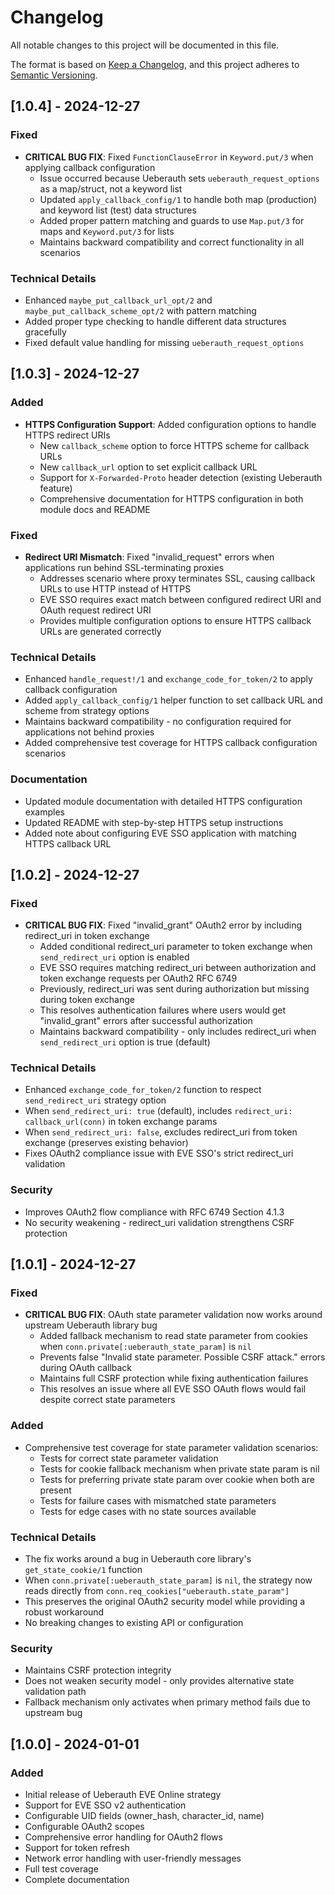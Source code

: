 # Changelog

All notable changes to this project will be documented in this file.

The format is based on [Keep a Changelog](https://keepachangelog.com/en/1.0.0/),
and this project adheres to [Semantic Versioning](https://semver.org/spec/v2.0.0.html).

## [1.0.4] - 2024-12-27

### Fixed
- **CRITICAL BUG FIX**: Fixed `FunctionClauseError` in `Keyword.put/3` when applying callback configuration
  - Issue occurred because Ueberauth sets `ueberauth_request_options` as a map/struct, not a keyword list
  - Updated `apply_callback_config/1` to handle both map (production) and keyword list (test) data structures
  - Added proper pattern matching and guards to use `Map.put/3` for maps and `Keyword.put/3` for lists
  - Maintains backward compatibility and correct functionality in all scenarios

### Technical Details
- Enhanced `maybe_put_callback_url_opt/2` and `maybe_put_callback_scheme_opt/2` with pattern matching
- Added proper type checking to handle different data structures gracefully
- Fixed default value handling for missing `ueberauth_request_options`

## [1.0.3] - 2024-12-27

### Added
- **HTTPS Configuration Support**: Added configuration options to handle HTTPS redirect URIs
  - New `callback_scheme` option to force HTTPS scheme for callback URLs
  - New `callback_url` option to set explicit callback URL
  - Support for `X-Forwarded-Proto` header detection (existing Ueberauth feature)
  - Comprehensive documentation for HTTPS configuration in both module docs and README

### Fixed
- **Redirect URI Mismatch**: Fixed "invalid_request" errors when applications run behind SSL-terminating proxies
  - Addresses scenario where proxy terminates SSL, causing callback URLs to use HTTP instead of HTTPS
  - EVE SSO requires exact match between configured redirect URI and OAuth request redirect URI
  - Provides multiple configuration options to ensure HTTPS callback URLs are generated correctly

### Technical Details
- Enhanced `handle_request!/1` and `exchange_code_for_token/2` to apply callback configuration
- Added `apply_callback_config/1` helper function to set callback URL and scheme from strategy options
- Maintains backward compatibility - no configuration required for applications not behind proxies
- Added comprehensive test coverage for HTTPS callback configuration scenarios

### Documentation
- Updated module documentation with detailed HTTPS configuration examples
- Updated README with step-by-step HTTPS setup instructions
- Added note about configuring EVE SSO application with matching HTTPS callback URL

## [1.0.2] - 2024-12-27

### Fixed
- **CRITICAL BUG FIX**: Fixed "invalid_grant" OAuth2 error by including redirect_uri in token exchange
  - Added conditional redirect_uri parameter to token exchange when `send_redirect_uri` option is enabled
  - EVE SSO requires matching redirect_uri between authorization and token exchange requests per OAuth2 RFC 6749
  - Previously, redirect_uri was sent during authorization but missing during token exchange
  - This resolves authentication failures where users would get "invalid_grant" errors after successful authorization
  - Maintains backward compatibility - only includes redirect_uri when `send_redirect_uri` option is true (default)

### Technical Details
- Enhanced `exchange_code_for_token/2` function to respect `send_redirect_uri` strategy option
- When `send_redirect_uri: true` (default), includes `redirect_uri: callback_url(conn)` in token exchange params
- When `send_redirect_uri: false`, excludes redirect_uri from token exchange (preserves existing behavior)
- Fixes OAuth2 compliance issue with EVE SSO's strict redirect_uri validation

### Security
- Improves OAuth2 flow compliance with RFC 6749 Section 4.1.3
- No security weakening - redirect_uri validation strengthens CSRF protection

## [1.0.1] - 2024-12-27

### Fixed
- **CRITICAL BUG FIX**: OAuth state parameter validation now works around upstream Ueberauth library bug
  - Added fallback mechanism to read state parameter from cookies when `conn.private[:ueberauth_state_param]` is `nil`
  - Prevents false "Invalid state parameter. Possible CSRF attack." errors during OAuth callback
  - Maintains full CSRF protection while fixing authentication failures
  - This resolves an issue where all EVE SSO OAuth flows would fail despite correct state parameters

### Added
- Comprehensive test coverage for state parameter validation scenarios:
  - Tests for correct state parameter validation
  - Tests for cookie fallback mechanism when private state param is nil
  - Tests for preferring private state param over cookie when both are present
  - Tests for failure cases with mismatched state parameters
  - Tests for edge cases with no state sources available

### Technical Details
- The fix works around a bug in Ueberauth core library's `get_state_cookie/1` function
- When `conn.private[:ueberauth_state_param]` is `nil`, the strategy now reads directly from `conn.req_cookies["ueberauth.state_param"]`
- This preserves the original OAuth2 security model while providing a robust workaround
- No breaking changes to existing API or configuration

### Security
- Maintains CSRF protection integrity
- Does not weaken security model - only provides alternative state validation path
- Fallback mechanism only activates when primary method fails due to upstream bug

## [1.0.0] - 2024-01-01

### Added
- Initial release of Ueberauth EVE Online strategy
- Support for EVE SSO v2 authentication
- Configurable UID fields (owner_hash, character_id, name)
- Configurable OAuth2 scopes
- Comprehensive error handling for OAuth2 flows
- Support for token refresh
- Network error handling with user-friendly messages
- Full test coverage
- Complete documentation
